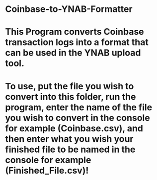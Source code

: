 # Coinbase-to-YNAB-Formatter
# This Program converts Coinbase transaction logs into a format that can be used in the YNAB upload tool.
# To use, put the file you wish to convert into this folder, run the program, enter the name of the file you wish to convert in the console for example (Coinbase.csv), and then enter what you wish your finished file to be named in the console for example (Finished_File.csv)!
